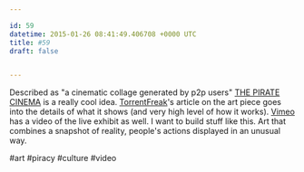 ```yaml
---

id: 59
datetime: 2015-01-26 08:41:49.406708 +0000 UTC
title: #59
draft: false


---
```


Described as "a cinematic collage generated by p2p users" [THE PIRATE CINEMA](http://thepiratecinema.com/online/) is a really cool idea. [TorrentFreak](http://torrentfreak.com/pirate-cinema-visualizes-torrent-traffic-in-online-art-display-150125/)'s article on the art piece goes into the details of what it shows (and very high level of how it works). [Vimeo](http://vimeo.com/67518774) has a video of the live exhibit as well. I want to build stuff like this. Art that combines a snapshot of reality, people's actions displayed in an unusual way.

#art #piracy #culture #video
